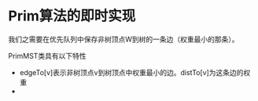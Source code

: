 # Prim算法的即时实现

我们之需要在优先队列中保存非树顶点W到树的一条边（权重最小的那条）。

PrimMST类具有以下特性

- edgeTo[v]表示非树顶点v到树顶点中权重最小的边。distTo[v]为这条边的权重
- 